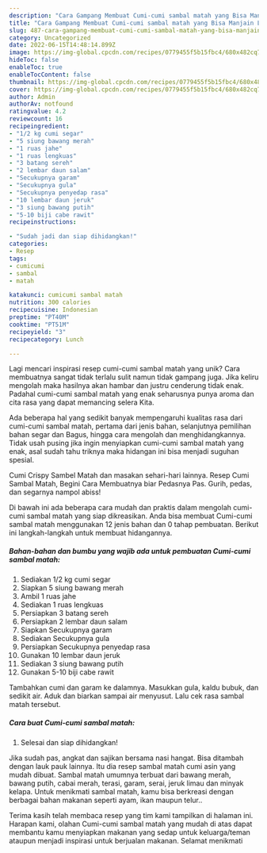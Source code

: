 ```yaml
---
description: "Cara Gampang Membuat Cumi-cumi sambal matah yang Bisa Manjain Lidah"
title: "Cara Gampang Membuat Cumi-cumi sambal matah yang Bisa Manjain Lidah"
slug: 487-cara-gampang-membuat-cumi-cumi-sambal-matah-yang-bisa-manjain-lidah
category: Uncategorized
date: 2022-06-15T14:48:14.899Z
image: https://img-global.cpcdn.com/recipes/0779455f5b15fbc4/680x482cq70/cumi-cumi-sambal-matah-foto-resep-utama.jpg
hideToc: false
enableToc: true
enableTocContent: false
thumbnail: https://img-global.cpcdn.com/recipes/0779455f5b15fbc4/680x482cq70/cumi-cumi-sambal-matah-foto-resep-utama.jpg
cover: https://img-global.cpcdn.com/recipes/0779455f5b15fbc4/680x482cq70/cumi-cumi-sambal-matah-foto-resep-utama.jpg
author: Admin
authorAv: notfound
ratingvalue: 4.2
reviewcount: 16
recipeingredient:
- "1/2 kg cumi segar"
- "5 siung bawang merah"
- "1 ruas jahe"
- "1 ruas lengkuas"
- "3 batang sereh"
- "2 lembar daun salam"
- "Secukupnya garam"
- "Secukupnya gula"
- "Secukupnya penyedap rasa"
- "10 lembar daun jeruk"
- "3 siung bawang putih"
- "5-10 biji cabe rawit"
recipeinstructions:

- "Sudah jadi dan siap dihidangkan!"
categories:
- Resep
tags:
- cumicumi
- sambal
- matah

katakunci: cumicumi sambal matah 
nutrition: 300 calories
recipecuisine: Indonesian
preptime: "PT40M"
cooktime: "PT51M"
recipeyield: "3"
recipecategory: Lunch

---
```





Lagi mencari inspirasi resep cumi-cumi sambal matah yang unik? Cara membuatnya sangat tidak terlalu sulit namun tidak gampang juga. Jika keliru mengolah maka hasilnya akan hambar dan justru cenderung tidak enak. Padahal cumi-cumi sambal matah yang enak seharusnya punya aroma dan cita rasa yang dapat memancing selera Kita.





Ada beberapa hal yang sedikit banyak mempengaruhi kualitas rasa dari cumi-cumi sambal matah, pertama dari jenis bahan, selanjutnya pemilihan bahan segar dan Bagus, hingga cara mengolah dan menghidangkannya. Tidak usah pusing jika ingin menyiapkan cumi-cumi sambal matah yang enak,      asal sudah tahu triknya maka hidangan ini bisa menjadi suguhan spesial.














Cumi Crispy Sambel Matah dan masakan sehari-hari lainnya. Resep Cumi Sambal Matah, Begini Cara Membuatnya biar Pedasnya Pas. Gurih, pedas, dan segarnya nampol abiss!






Di bawah ini ada beberapa cara mudah dan praktis dalam mengolah cumi-cumi sambal matah yang siap dikreasikan. Anda bisa membuat Cumi-cumi sambal matah menggunakan 12 jenis bahan dan 0 tahap pembuatan. Berikut ini langkah-langkah untuk membuat hidangannya.

<!--inarticleads1-->

##### Bahan-bahan dan bumbu yang wajib ada untuk pembuatan Cumi-cumi sambal matah:

1. Sediakan 1/2 kg cumi segar
1. Siapkan 5 siung bawang merah
1. Ambil 1 ruas jahe
1. Sediakan 1 ruas lengkuas
1. Persiapkan 3 batang sereh
1. Persiapkan 2 lembar daun salam
1. Siapkan Secukupnya garam
1. Sediakan Secukupnya gula
1. Persiapkan Secukupnya penyedap rasa
1. Gunakan 10 lembar daun jeruk
1. Sediakan 3 siung bawang putih
1. Gunakan 5-10 biji cabe rawit


Tambahkan cumi dan garam ke dalamnya. Masukkan gula, kaldu bubuk, dan sedikit air. Aduk dan biarkan sampai air menyusut. Lalu cek rasa sambal matah tersebut. 

<!--inarticleads2-->

##### Cara buat Cumi-cumi sambal matah:


1. Selesai dan siap dihidangkan!

Jika sudah pas, angkat dan sajikan bersama nasi hangat. Bisa ditambah dengan lauk pauk lainnya. Itu dia resep sambal matah cumi asin yang mudah dibuat. Sambal matah umumnya terbuat dari bawang merah, bawang putih, cabai merah, terasi, garam, serai, jeruk limau dan minyak kelapa. Untuk menikmati sambal matah, kamu bisa berkreasi dengan berbagai bahan makanan seperti ayam, ikan maupun telur.. 

Terima kasih telah membaca resep yang tim kami tampilkan di halaman ini. Harapan kami, olahan Cumi-cumi sambal matah yang mudah di atas dapat membantu kamu menyiapkan makanan yang sedap untuk keluarga/teman ataupun menjadi inspirasi untuk berjualan makanan. Selamat menikmati
